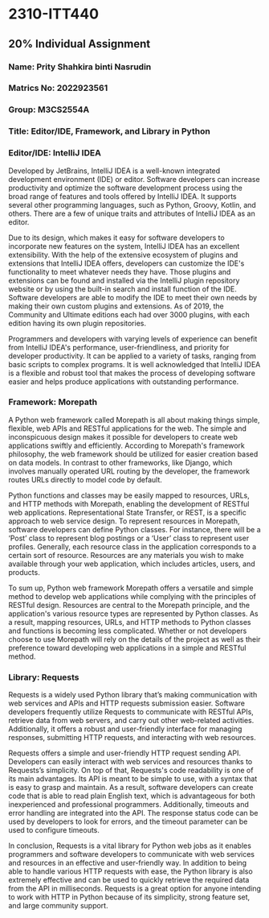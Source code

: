 # 2310-ITT440
## 20% Individual Assignment

### Name: Prity Shahkira binti Nasrudin
### Matrics No: 2022923561  
### Group: M3CS2554A

### Title: Editor/IDE, Framework, and Library in Python
### Editor/IDE: IntelliJ IDEA
Developed by JetBrains, IntelliJ IDEA is a well-known integrated development environment (IDE) or editor. Software developers can increase productivity and optimize the software development process using the broad range of features and tools offered by IntelliJ IDEA. It supports several other programming languages, such as Python, Groovy, Kotlin, and others. There are a few of unique traits and attributes of IntelliJ IDEA as an editor.

Due to its design, which makes it easy for software developers to incorporate new features on the system, IntelliJ IDEA has an excellent extensibility. With the help of the extensive ecosystem of plugins and extensions that IntelliJ IDEA offers, developers can customize the IDE's functionality to meet whatever needs they have. Those plugins and extensions can be found and installed via the IntelliJ plugin repository website or by using the built-in search and install function of the IDE. Software developers are able to modify the IDE to meet their own needs by making their own custom plugins and extensions. As of 2019, the Community and Ultimate editions each had over 3000 plugins, with each edition having its own plugin repositories.

Programmers and developers with varying levels of experience can benefit from IntelliJ IDEA's performance, user-friendliness, and priority for developer productivity. It can be applied to a variety of tasks, ranging from basic scripts to complex programs. It is well acknowledged that IntelliJ IDEA is a flexible and robust tool that makes the process of developing software easier and helps produce applications with outstanding performance.

### Framework: Morepath
A Python web framework called Morepath is all about making things simple, flexible, web APIs and RESTful applications for the web. The simple and inconspicuous design makes it possible for developers to create web applications swiftly and efficiently. According to Morepath's framework philosophy, the web framework should be utilized for easier creation based on data models. In contrast to other frameworks, like Django, which involves manually operated URL routing by the developer, the framework routes URLs directly to model code by default. 

Python functions and classes may be easily mapped to resources, URLs, and HTTP methods with Morepath, enabling the development of RESTful web applications. Representational State Transfer, or REST, is a specific approach to web service design. To represent resources in Morepath, software developers can define Python classes. For instance, there will be a ‘Post’ class to represent blog postings or a ‘User’ class to represent user profiles. Generally, each resource class in the application corresponds to a certain sort of resource. Resources are any materials you wish to make available through your web application, which includes articles, users, and products.

To sum up, Python web framework Morepath offers a versatile and simple method to develop web applications while complying with the principles of RESTful design. Resources are central to the Morepath principle, and the application's various resource types are represented by Python classes. As a result, mapping resources, URLs, and HTTP methods to Python classes and functions is becoming less complicated.  Whether or not developers choose to use Morepath will rely on the details of the project as well as their preference toward developing web applications in a simple and RESTful method.

### Library: Requests
Requests is a widely used Python library that’s making communication with web services and APIs and HTTP requests submission easier. Software developers frequently utilize Requests to communicate with RESTful APIs, retrieve data from web servers, and carry out other web-related activities. Additionally, it offers a robust and user-friendly interface for managing responses, submitting HTTP requests, and interacting with web resources.

Requests offers a simple and user-friendly HTTP request sending API. Developers can easily interact with web services and resources thanks to Requests’s simplicity. On top of that, Requests's code readability is one of its main advantages. Its API is meant to be simple to use, with a syntax that is easy to grasp and maintain. As a result, software developers can create code that is able to read plain English text, which is advantageous for both inexperienced and professional programmers. Additionally, timeouts and error handling are integrated into the API. The response status code can be used by developers to look for errors, and the timeout parameter can be used to configure timeouts.

In conclusion, Requests is a vital library for Python web jobs as it enables programmers and software developers to communicate with web services and resources in an effective and user-friendly way. In addition to being able to handle various HTTP requests with ease, the Python library is also extremely effective and can be used to quickly retrieve the required data from the API in milliseconds. Requests is a great option for anyone intending to work with HTTP in Python because of its simplicity, strong feature set, and large community support.
